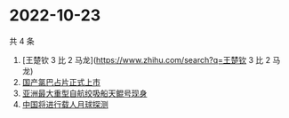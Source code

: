 # 2022-10-23

共 4 条

<!-- BEGIN -->
<!-- 最后更新时间 Sun Oct 23 2022 17:12:38 GMT+0800 (China Standard Time) -->

1. [王楚钦 3 比 2 马龙](https://www.zhihu.com/search?q=王楚钦 3 比 2 马龙)
1. [国产氯巴占片正式上市](https://www.zhihu.com/search?q=国产氯巴占片正式上市)
1. [亚洲最大重型自航绞吸船天鲲号现身](https://www.zhihu.com/search?q=亚洲最大重型自航绞吸船天鲲号现身)
1. [中国将进行载人月球探测](https://www.zhihu.com/search?q=中国将进行载人月球探测)

<!-- END -->
